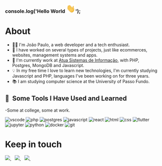 ### console.log('Hello World <img src="https://raw.githubusercontent.com/andrius111/andrius111/master/wave.gif" width="30px">');

# About
- 👨‍💻 I'm João Paulo, a web developer and a tech enthusiast.
- 💪 I have worked on several types of projects, just like ecommerces, websites, management systems and apps.
- 🔭 I'm currently work at [Atua Sistemas de Informação](https://www.atua.com.br/), with PHP, Postgres, MongoDB and Javascript.
- 💡  In my free time I love to learn new technologies, I'm currently studying Javascript and PHP, languages I've been working on for three years.
- 📚 I am studying computer science at the University of Passo Fundo.

<h2> 🚀 &nbsp;Some Tools I Have Used and Learned</h2>
-Some at college, some at work.

<p align="left">
<img src="https://cdn.jsdelivr.net/gh/devicons/devicon/icons/vscode/vscode-original.svg" alt="vscode" width="45" height="45"/>
<img src="https://cdn.jsdelivr.net/gh/devicons/devicon/icons/php/php-original.svg" alt="php" width="45" height="45"/>
<img src="https://cdn.jsdelivr.net/gh/devicons/devicon/icons/postgresql/postgresql-plain-wordmark.svg" alt="postgres" width="45" height="45"/>
<img src="https://cdn.jsdelivr.net/gh/devicons/devicon/icons/javascript/javascript-original.svg" alt="javascript" width="45" height="45"/>
<img src="src="src="https://cdn.jsdelivr.net/gh/devicons/devicon/icons/react/react-original.svg""" alt="react" width="45" height="45"/>
<img src="https://cdn.jsdelivr.net/gh/devicons/devicon/icons/html5/html5-original-wordmark.svg"" alt="html" width="45" height="45"/>
<img src="https://cdn.jsdelivr.net/gh/devicons/devicon/icons/css3/css3-original.svg"" alt="css" width="45" height="45"/>
<img src="https://cdn.jsdelivr.net/gh/devicons/devicon/icons/flutter/flutter-original.svg" alt="flutter" width="45" height="45"/>
<img src="https://cdn.jsdelivr.net/gh/devicons/devicon/icons/jupyter/jupyter-original.svg" alt="jupyter" width="45" height="45"/> 
<img src="https://cdn.jsdelivr.net/gh/devicons/devicon/icons/python/python-original-wordmark.svg" alt="python" width="45" height="45"/>
<img src="https://cdn.jsdelivr.net/gh/devicons/devicon/icons/docker/docker-original-wordmark.svg" alt="docker" width="45" height="45"/>
<img src="https://cdn.jsdelivr.net/gh/devicons/devicon/icons/git/git-original-wordmark.svg" alt="git" width="45" height="45"/>
</p>

# Keep in touch
<p>
  <a href="mailto:joaopaulo1448@gmail.com">
    <img src="https://img.shields.io/badge/gmail-%23D14836.svg?&style=for-the-badge&logo=gmail&logoColor=white">
  </a>&nbsp;&nbsp;

  <a href="https://www.linkedin.com/in/joaopaulodeavila1/" target="_blank">
    <img src="https://img.shields.io/badge/linkedin-%230077B5.svg?&style=for-the-badge&logo=linkedin&logoColor=white">
  </a>&nbsp;&nbsp;

  <a href="https://www.instagram.com/joaop_avila/" target="_blank">
    <img src="https://img.shields.io/badge/instagram-%23E4405F.svg?&style=for-the-badge&logo=instagram&logoColor=white">
  </a>&nbsp;&nbsp;
</p>

